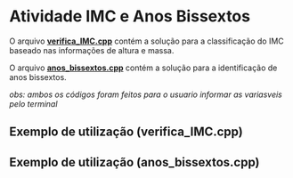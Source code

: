 # Atividade IMC e Anos Bissextos

O arquivo [**verifica_IMC.cpp**](https://github.com/gtironi/LP_e_ED/blob/main/estrutura_de_dados/verifica_imc.cpp) contém a solução para a classificação do IMC baseado nas informações de altura e massa.

O arquivo [**anos_bissextos.cpp**](https://github.com/gtironi/LP_e_ED/blob/main/estrutura_de_dados/anos_bissextos.cpp) contém a solução para a identificação de anos bissextos.

*obs: ambos os códigos foram feitos para o usuario informar as variasveis pelo terminal*

## Exemplo de utilização (verifica_IMC.cpp)



## Exemplo de utilização (anos_bissextos.cpp)


